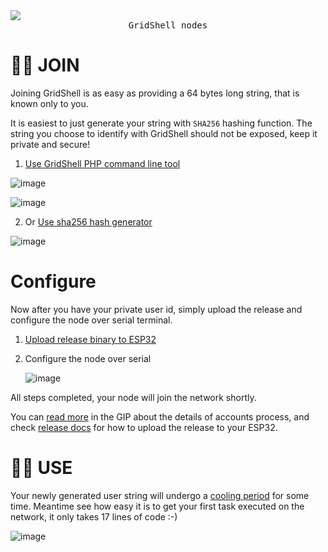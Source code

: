 <img src="https://github.com/invpe/GridShell/assets/106522950/ad0ffc49-d470-45f9-923d-86fc8966c7b7">
<div align=center><tt>GridShell nodes</tt></div>
 
# 👨‍🦲 JOIN

Joining GridShell is as easy as providing a 64 bytes long string, that is known only to you.

It is easiest to just generate your string with `SHA256` hashing function. 
The string you choose to identify with GridShell should not be exposed, keep it private and secure!


1. [Use GridShell PHP command line tool](https://github.com/invpe/GridShell/tree/main/Sources/PHP)

![image](https://github.com/invpe/GridShell/assets/106522950/d0dd1f6d-0362-4224-8239-d02323896726)

![image](https://github.com/invpe/GridShell/assets/106522950/599819d2-98d5-40d9-a9e4-2118e5b660d0)

   
2. Or [Use sha256 hash generator](https://tools.keycdn.com/sha256-online-generator) 

![image](https://github.com/invpe/GridShell/assets/106522950/593c9361-6f5a-4cd5-bbe4-096a041d0a3a)

# Configure

Now after you have your private user id, simply upload the release and configure the node over serial terminal.

1. [Upload release binary to ESP32](https://github.com/invpe/GridShell/blob/main/Documentation/Tutorials/Release.md)
2. Configure the node over serial

   ![image](https://github.com/invpe/GridShell/assets/106522950/d6da4f18-2acb-48a4-a0e6-c627a598a381)


All steps completed, your node will join the network shortly.


You can [read more](https://github.com/invpe/GridShell/blob/main/Documentation/GIP/0070-V09Accountless.md) in the GIP about the details of accounts process,
and check [release docs](https://github.com/invpe/GridShell/blob/main/Documentation/Tutorials/Release.md) for how to upload the release to your ESP32.


# 🤾‍♂️ USE

Your newly generated user string will undergo a [cooling period](https://github.com/invpe/GridShell/blob/main/Documentation/GIP/0070-V09Accountless.md) for some time.
Meantime see how easy it is to get your first task executed on the network, it only takes 17 lines of code :-)

![image](https://github.com/user-attachments/assets/b5b2234d-af49-49e9-89b3-fe50e6c3734a)






